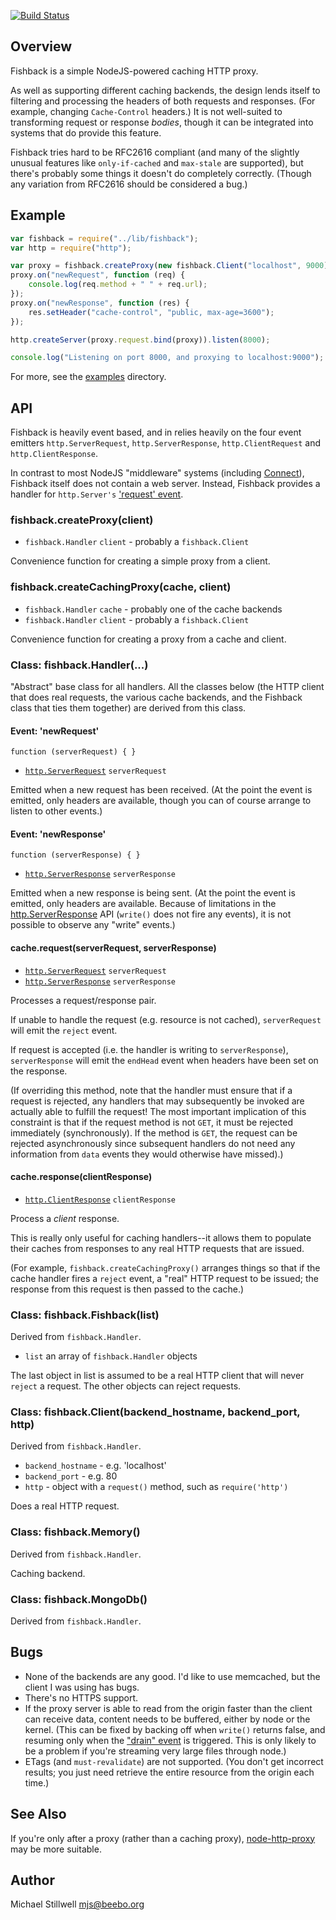 [![Build Status](https://travis-ci.org/ithinkihaveacat/node-fishback.png)](https://travis-ci.org/ithinkihaveacat/node-fishback)

## Overview

Fishback is a simple NodeJS-powered caching HTTP proxy.

As well as supporting different caching backends, the design lends itself to
filtering and processing the headers of both requests and responses.  (For
example, changing `Cache-Control` headers.)  It is not well-suited to
transforming request or response *bodies*, though it can be integrated into
systems that do provide this feature.

Fishback tries hard to be RFC2616 compliant (and many of the slightly unusual
features like `only-if-cached` and `max-stale` are supported), but there's
probably some things it doesn't do completely correctly.  (Though any variation
from RFC2616 should be considered a bug.)

## Example

````js
var fishback = require("../lib/fishback");
var http = require("http");

var proxy = fishback.createProxy(new fishback.Client("localhost", 9000));
proxy.on("newRequest", function (req) {
    console.log(req.method + " " + req.url);
});
proxy.on("newResponse", function (res) {
    res.setHeader("cache-control", "public, max-age=3600");
});

http.createServer(proxy.request.bind(proxy)).listen(8000);

console.log("Listening on port 8000, and proxying to localhost:9000");
````

For more, see the [examples](examples) directory.

## API

Fishback is heavily event based, and in relies heavily on the four event
emitters `http.ServerRequest`, `http.ServerResponse`, `http.ClientRequest` and
`http.ClientResponse`.

In contrast to most NodeJS "middleware" systems (including
[Connect](http://www.senchalabs.org/connect/)), Fishback itself does not contain
a web server.  Instead, Fishback provides a handler for `http.Server's`
['request' event](http://nodejs.org/api/http.html#http_event_request).

### fishback.createProxy(client)

* `fishback.Handler` `client` - probably a `fishback.Client`

Convenience function for creating a simple proxy from a client.

### fishback.createCachingProxy(cache, client)

* `fishback.Handler` `cache` - probably one of the cache backends
* `fishback.Handler` `client` - probably a `fishback.Client`

Convenience function for creating a proxy from a cache and client.

### Class: fishback.Handler(...)

"Abstract" base class for all handlers.  All the classes below (the HTTP client
that does real requests, the various cache backends, and the Fishback class that
ties them together) are derived from this class.

#### Event: 'newRequest'

`function (serverRequest) { }`

  * [`http.ServerRequest`](http://nodejs.org/api/http.html#http_class_http_serverrequest) `serverRequest`

Emitted when a new request has been received.  (At the point the event is
emitted, only headers are available, though you can of course arrange to listen
to other events.)

#### Event: 'newResponse'

`function (serverResponse) { }`

  * [`http.ServerResponse`](http://nodejs.org/api/http.html#http_class_http_serverresponse) `serverResponse`

Emitted when a new response is being sent.  (At the point the event is emitted,
only headers are available.  Because of limitations in the
[http.ServerResponse](http://nodejs.org/api/http.html#http_class_http_serverresponse)
API (`write()` does not fire any events), it is not possible to observe any
"write" events.)

#### cache.request(serverRequest, serverResponse)

  * [`http.ServerRequest`](http://nodejs.org/api/http.html#http_class_http_serverrequest) `serverRequest`
  * [`http.ServerResponse`](http://nodejs.org/api/http.html#http_class_http_serverresponse) `serverResponse`

Processes a request/response pair.

If unable to handle the request (e.g. resource is not cached), `serverRequest`
will emit the `reject` event.

If request is accepted (i.e. the handler is writing to `serverResponse`),
`serverResponse` will emit the `endHead` event when headers have been set on the
response.

(If overriding this method, note that the handler must ensure that if a request
is rejected, any handlers that may subsequently be invoked are actually able to
fulfill the request!  The most important implication of this constraint is that
if the request method is not `GET`, it must be rejected immediately
(synchronously).  If the method is `GET`, the request can be rejected
asynchronously since subsequent handlers do not need any information from `data`
events they would otherwise have missed).)

#### cache.response(clientResponse)

  * [`http.ClientResponse`](http://nodejs.org/api/http.html#http_http_clientresponse) `clientResponse`

Process a *client* response.

This is really only useful for caching handlers--it allows them to populate
their caches from responses to any real HTTP requests that are issued.

(For example, `fishback.createCachingProxy()` arranges things so that if the
cache handler fires a `reject` event, a "real" HTTP request to be issued; the
response from this request is then passed to the cache.)

### Class: fishback.Fishback(list)

Derived from `fishback.Handler`.

  * `list` an array of `fishback.Handler` objects

The last object in list is assumed to be a real HTTP client that will never
`reject` a request.  The other objects can reject requests.

### Class: fishback.Client(backend_hostname, backend_port, http)

Derived from `fishback.Handler`.

  * `backend_hostname` - e.g. 'localhost'
  * `backend_port` - e.g. 80
  * `http` - object with a `request()` method, such as `require('http')`

Does a real HTTP request.

### Class: fishback.Memory()

Derived from `fishback.Handler`.

Caching backend.

### Class: fishback.MongoDb()

Derived from `fishback.Handler`.

## Bugs

  * None of the backends are any good.  I'd like to use memcached, but the
    client I was using has bugs.
  * There's no HTTPS support.
  * If the proxy server is able to read from the origin faster than the client
    can receive data, content needs to be buffered, either by node or the
    kernel.  (This can be fixed by backing off when `write()` returns false, and
    resuming only when the ["drain"
    event](http://nodejs.org/api/stream.html#stream_event_drain) is
    triggered.  This is only likely to be a problem if you're streaming very
    large files through node.)
  * ETags (and `must-revalidate`) are not supported.  (You don't get incorrect
    results; you just need retrieve the entire resource from the origin each
    time.)

## See Also

If you're only after a proxy (rather than a caching proxy),
[node-http-proxy](https://github.com/nodejitsu/node-http-proxy) may be more
suitable.

## Author

Michael Stillwell 
<mjs@beebo.org>
